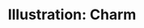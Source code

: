 ---
layout: post
title: "Illustration: Charm"
categories: [art]
tags:
  - school
  - color
  - digital
  - illustration
  - portrait
  - procreate
---